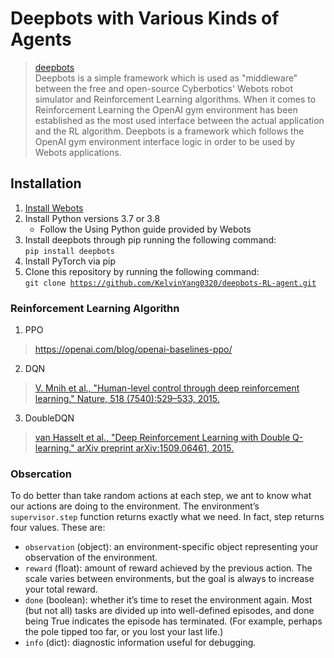 # Deepbots with Various Kinds of Agents
> [deepbots](https://github.com/aidudezzz/deepbots)\
> Deepbots is a simple framework which is used as "middleware" between the free and open-source Cyberbotics' Webots robot simulator and Reinforcement Learning algorithms. When it comes to Reinforcement Learning the OpenAI gym environment has been established as the most used interface between the actual application and the RL algorithm. Deepbots is a framework which follows the OpenAI gym environment interface logic in order to be used by Webots applications.
## Installation
1. [Install Webots](https://www.cyberbotics.com/)
2. Install Python versions 3.7 or 3.8
    * Follow the Using Python guide provided by Webots
3. Install deepbots through pip running the following command:\
<code>pip install deepbots</code>
4. Install PyTorch via pip
5. Clone this repository by running the following command:\
<code>git clone https://github.com/KelvinYang0320/deepbots-RL-agent.git</code>

### Reinforcement Learning Algorithn
1. PPO
> https://openai.com/blog/openai-baselines-ppo/
2. DQN
> [V. Mnih et al., "Human-level control through deep reinforcement learning." Nature, 518 (7540):529–533, 2015.](https://storage.googleapis.com/deepmind-media/dqn/DQNNaturePaper.pdf)
3. DoubleDQN
> [van Hasselt et al., "Deep Reinforcement Learning with Double Q-learning." arXiv preprint arXiv:1509.06461, 2015.](https://arxiv.org/pdf/1509.06461.pdf)

### Obsercation
To do better than take random actions at each step, we ant to know what our actions are doing to the environment.
The environment’s <code>supervisor.step</code> function returns exactly what we need. In fact, step returns four values. These are:
* <code>observation</code> (object): an environment-specific object representing your observation of the environment.
* <code>reward</code> (float): amount of reward achieved by the previous action. The scale varies between environments, but the goal is always to increase your total reward.
* <code>done</code> (boolean): whether it’s time to reset the environment again. Most (but not all) tasks are divided up into well-defined episodes, and done being True indicates the episode has terminated. (For example, perhaps the pole tipped too far, or you lost your last life.)
* <code>info</code> (dict): diagnostic information useful for debugging.